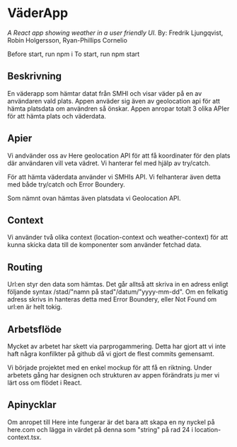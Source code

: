 # VäderApp
*A React app showing weather in a user friendly UI.*
By: Fredrik Ljungqvist, Robin Holgersson, Ryan-Phillips Cornelio 

Before start, run npm i
To start, run npm start
## Beskrivning
En väderapp som hämtar datat från SMHI och visar väder på en av användaren vald plats. Appen anväder sig även av geolocation api för att hämta platsdata om användren så önskar. Appen anropar totalt 3 olika APIer för att hämta plats och väderdata.
## Apier
Vi andvänder oss av Here geolocation API för att få koordinater för den plats där användaren vill veta vädret. Vi hanterar fel med hjälp av try/catch.

För att hämta väderdata använder vi SMHIs API. Vi felhanterar även detta med både try/catch och Error Boundery.

Som nämnt ovan hämtas även platsdata vi Geolocation API.

## Context
Vi använder två olika context (location-context och weather-context) för att kunna skicka data till de komponenter som använder fetchad data.

## Routing
Url:en styr den data som hämtas. Det går alltså att skriva in en adress enligt följande syntax /stad/"namn på stad"/datum/"yyyy-mm-dd". Om en felkatig adress skrivs in hanteras detta med Error Boundery, eller Not Found om url:en är helt tokig.
## Arbetsflöde
Mycket av arbetet har skett via parprogammering. Detta har gjort att vi inte haft några konfilkter på github då vi gjort de flest commits gemensamt.

Vi började projektet med en enkel mockup för att få en riktning. Under arbetets gång har designen och strukturen av appen förändrats ju mer vi lärt oss om flödet i React.
## Apinycklar
Om anropet till Here inte fungerar är det bara att skapa en ny nyckel på here.com och lägga in värdet på denna som "string" på rad 24 i location-context.tsx.



